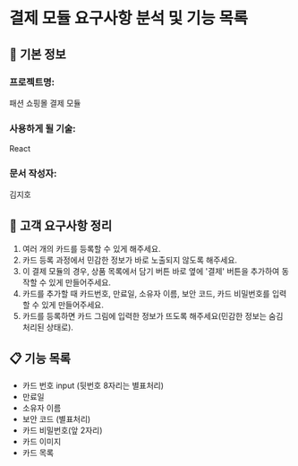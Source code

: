 # 결제 모듈 요구사항 분석 및 기능 목록

## 📌 기본 정보
### 프로젝트명: 
패션 쇼핑몰 결제 모듈

### 사용하게 될 기술: 
React

### 문서 작성자: 
김지호

## 📝 고객 요구사항 정리
1. 여러 개의 카드를 등록할 수 있게 해주세요.
2. 카드 등록 과정에서 민감한 정보가 바로 노출되지 않도록 해주세요.
3. 이 결제 모듈의 경우, 상품 목록에서 담기 버튼 바로 옆에 '결제' 버튼을 추가하여 동작할 수 있게 만들어주세요.
4. 카드를 추가할 때 카드번호, 만료일, 소유자 이름, 보안 코드, 카드 비밀번호를 입력할 수 있게 만들어주세요.
5. 카드를 등록하면 카드 그림에 입력한 정보가 뜨도록 해주세요(민감한 정보는 숨김 처리된 상태로).

## 📋 기능 목록
- 카드 번호 input (뒷번호 8자리는 별표처리)
- 만료일
- 소유자 이름
- 보안 코드 (별표처리)
- 카드 비밀번호(앞 2자리)
- 카드 이미지
- 카드 목록
 
 



